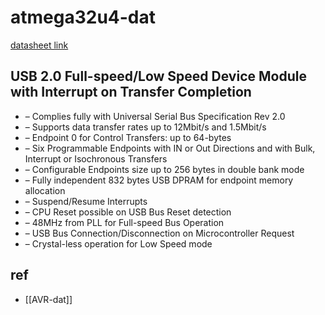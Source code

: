 
# atmega32u4-dat

[datasheet link](https://ww1.microchip.com/downloads/en/devicedoc/atmel-7766-8-bit-avr-atmega16u4-32u4_datasheet.pdf)

## USB 2.0 Full-speed/Low Speed Device Module with Interrupt on Transfer Completion

- – Complies fully with Universal Serial Bus Specification Rev 2.0
- – Supports data transfer rates up to 12Mbit/s and 1.5Mbit/s
- – Endpoint 0 for Control Transfers: up to 64-bytes
- – Six Programmable Endpoints with IN or Out Directions and with Bulk, Interrupt or Isochronous Transfers
- – Configurable Endpoints size up to 256 bytes in double bank mode
- – Fully independent 832 bytes USB DPRAM for endpoint memory allocation
- – Suspend/Resume Interrupts
- – CPU Reset possible on USB Bus Reset detection
- – 48MHz from PLL for Full-speed Bus Operation
- – USB Bus Connection/Disconnection on Microcontroller Request
- – Crystal-less operation for Low Speed mode




## ref 

- [[AVR-dat]]